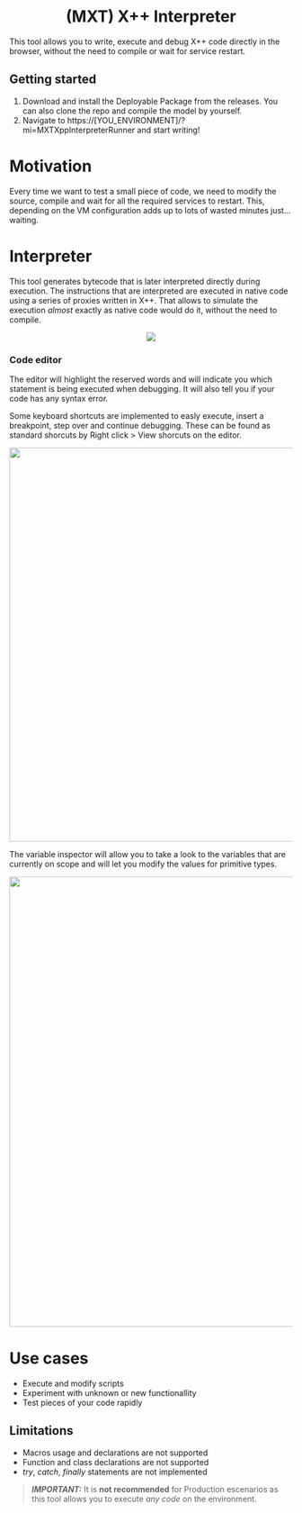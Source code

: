 <h1 align="center">(MXT) X++ Interpreter</h1>

This tool allows you to write, execute and debug X++ code directly in the browser, without the need to compile or wait for service restart.

## Getting started
1. Download and install the Deployable Package from the releases. You can also clone the repo and compile the model by yourself.
2. Navigate to https://[YOU_ENVIRONMENT]/?mi=MXTXppInterpreterRunner and start writing!

# Motivation
Every time we want to test a small piece of code, we need to modify the source, compile and wait for all the required services to restart. This, depending on the VM configuration adds up to lots of wasted minutes just... waiting.

# Interpreter
This tool generates bytecode that is later interpreted directly during execution. The instructions that are interpreted are executed in native code using a series of proxies written in X++. That allows to simulate the execution *almost* exactly as native code would do it, without the need to compile.
<p align="center"><img src="https://github.com/milnet92/MXTXppInterpreter/assets/10449294/b3c06d47-7695-4d55-983c-f090ea44b511"/></p>

### Code editor
<p>The editor will highlight the reserved words and will indicate you which statement is being executed when debugging. It will also tell you if your code has any syntax error.</p>
<p>Some keyboard shortcuts are implemented to easly execute, insert a breakpoint, step over and continue debugging. These can be found as standard shorcuts by Right click > View shorcuts on the editor.</p>
<img src="https://github.com/milnet92/MXTXppInterpreter/assets/10449294/df039e8f-0c22-4aaa-9e78-d551327194d4" width="700"/>

<p>The variable inspector will allow you to take a look to the variables that are currently on scope and will let you modify the values for primitive types.</p>
<img src="https://github.com/milnet92/MXTXppInterpreter/assets/10449294/e05ca5f6-056b-4cb9-ad70-91fc61ace814" width="800"/>

# Use cases
* Execute and modify scripts
* Experiment with unknown or new functionallity
* Test pieces of your code rapidly

## Limitations
* Macros usage and declarations are not supported
* Function and class declarations are not supported
* *try*, *catch*, *finally* statements are not implemented

 > **_IMPORTANT:_** It is **not recommended** for Production escenarios as this tool allows you to execute *any code* on the environment.
